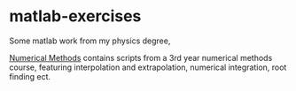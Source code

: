 # matlab-exercises

Some matlab work from my physics degree, 

[Numerical Methods](numerical-methods) contains scripts from a 3rd year numerical methods course, featuring interpolation and extrapolation, numerical integration, root finding ect.
